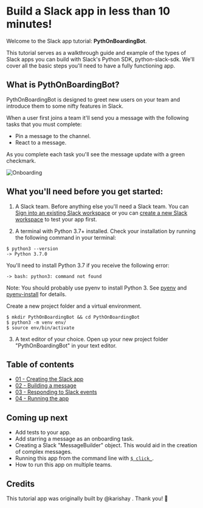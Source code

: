 # Build a Slack app in less than 10 minutes!

Welcome to the Slack app tutorial: **PythOnBoardingBot**.

This tutorial serves as a walkthrough guide and example of the types of Slack apps you can build with Slack's Python SDK, python-slack-sdk. We'll cover all the basic steps you'll need to have a fully functioning app.

## What is PythOnBoardingBot?

PythOnBoardingBot is designed to greet new users on your team and introduce them to some nifty features in Slack.

When a user first joins a team it'll send you a message with the following tasks that you must complete:
- Pin a message to the channel.
- React to a message.

As you complete each task you'll see the message update with a green checkmark.

![Onboarding](https://user-images.githubusercontent.com/3329665/56870674-ab02b300-69c7-11e9-9101-eb823235f3c2.gif)

## What you'll need before you get started:

1. A Slack team.
Before anything else you'll need a Slack team. You can [Sign into an existing Slack workspace](https://get.slack.help/hc/en-us/articles/212681477-Sign-in-to-Slack) or you can [create a new Slack workspace](https://get.slack.help/hc/en-us/articles/206845317-Create-a-Slack-workspace) to test your app first.

2. A terminal with Python 3.7+ installed.
Check your installation by running the following command in your terminal:
```
$ python3 --version
-> Python 3.7.0
```

You'll need to install Python 3.7 if you receive the following error:
```
-> bash: python3: command not found
```

Note: You should probably use pyenv to install Python 3. See [pyenv](https://github.com/pyenv/pyenv#installation) and [pyenv-install](https://github.com/pyenv/pyenv-installer) for details.

Create a new project folder and a virtual environment.
```
$ mkdir PythOnBoardingBot && cd PythOnBoardingBot
$ python3 -m venv env/
$ source env/bin/activate
```

3. A text editor of your choice.
Open up your new project folder "PythOnBoardingBot" in your text editor.

## Table of contents
- [01 - Creating the Slack app](01-creating-the-slack-app.md)
- [02 - Building a message](02-building-a-message.md)
- [03 - Responding to Slack events](03-responding-to-slack-events.md)
- [04 - Running the app](04-running-the-app.md)

## Coming up next
- Add tests to your app.
- Add starring a message as an onboarding task.
- Creating a Slack "MessageBuilder" object. This would aid in the creation of complex messages.
- Running this app from the command line with [`$ click_`](https://click.palletsprojects.com/en/7.x/).
- How to run this app on multiple teams.

## Credits
This tutorial app was originally built by @karishay . Thank you! :bow:
